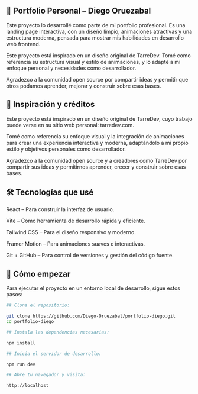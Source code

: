 ## 🚀 Portfolio Personal – Diego Oruezabal
Este proyecto lo desarrollé como parte de mi portfolio profesional. Es una landing page interactiva, con un diseño limpio, animaciones atractivas y una estructura moderna, pensada para mostrar mis habilidades en desarrollo web frontend.

Este proyecto está inspirado en un diseño original de TarreDev. Tomé como referencia su estructura visual y estilo de animaciones, y lo adapté a mi enfoque personal y necesidades como desarrollador.

Agradezco a la comunidad open source por compartir ideas y permitir que otros podamos aprender, mejorar y construir sobre esas bases.

## 🙌 Inspiración y créditos
Este proyecto está inspirado en un diseño original de TarreDev, cuyo trabajo puede verse en su sitio web personal: tarredev.com.

Tomé como referencia su enfoque visual y la integración de animaciones para crear una experiencia interactiva y moderna, adaptándolo a mi propio estilo y objetivos personales como desarrollador.

Agradezco a la comunidad open source y a creadores como TarreDev por compartir sus ideas y permitirnos aprender, crecer y construir sobre esas bases.

## 🛠️ Tecnologías que usé
React – Para construir la interfaz de usuario.

Vite – Como herramienta de desarrollo rápida y eficiente.

Tailwind CSS – Para el diseño responsivo y moderno.

Framer Motion – Para animaciones suaves e interactivas.

Git + GitHub – Para control de versiones y gestión del código fuente.

## 🚧 Cómo empezar
Para ejecutar el proyecto en un entorno local de desarrollo, sigue estos pasos:

```bash
## Clona el repositorio:

git clone https://github.com/Diego-Oruezabal/portfolio-diego.git
cd portfolio-diego

## Instala las dependencias necesarias:

npm install

## Inicia el servidor de desarrollo:

npm run dev

## Abre tu navegador y visita:

http://localhost






